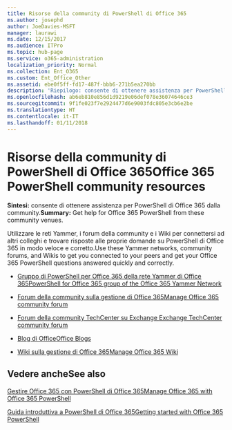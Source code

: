 ```yaml
---
title: Risorse della community di PowerShell di Office 365
ms.author: josephd
author: JoeDavies-MSFT
manager: laurawi
ms.date: 12/15/2017
ms.audience: ITPro
ms.topic: hub-page
ms.service: o365-administration
localization_priority: Normal
ms.collection: Ent_O365
ms.custom: Ent_Office_Other
ms.assetid: ebe0f5ff-fd17-487f-bbb6-271b5ea270bb
description: 'Riepilogo: consente di ottenere assistenza per PowerShell di Office 365 dalla community.'
ms.openlocfilehash: ab6eb810e856d1d9219e06def078e36074646ce3
ms.sourcegitcommit: 9f1fe023f7e2924477d6e9003fdc805e3cb6e2be
ms.translationtype: HT
ms.contentlocale: it-IT
ms.lasthandoff: 01/11/2018
---
```

# <a name="office-365-powershell-community-resources"></a><span data-ttu-id="380fb-103">Risorse della community di PowerShell di Office 365</span><span class="sxs-lookup"><span data-stu-id="380fb-103">Office 365 PowerShell community resources</span></span>

 <span data-ttu-id="380fb-104">**Sintesi:** consente di ottenere assistenza per PowerShell di Office 365 dalla community.</span><span class="sxs-lookup"><span data-stu-id="380fb-104">**Summary:** Get help for Office 365 PowerShell from these community venues.</span></span>
  
<span data-ttu-id="380fb-105">Utilizzare le reti Yammer, i forum della community e i Wiki per connettersi ad altri colleghi e trovare risposte alle proprie domande su PowerShell di Office 365 in modo veloce e corretto.</span><span class="sxs-lookup"><span data-stu-id="380fb-105">Use these Yammer networks, community forums, and Wikis to get you connected to your peers and get your Office 365 PowerShell questions answered quickly and correctly.</span></span> 
  
- [<span data-ttu-id="380fb-106">Gruppo di PowerShell per Office 365 della rete Yammer di Office 365</span><span class="sxs-lookup"><span data-stu-id="380fb-106">PowerShell for Office 365 group of the Office 365 Yammer Network</span></span>](https://www.yammer.com/itpronetwork/#/threads/inGroup?type=in_group&amp;feedId=4632269)
    
- <span data-ttu-id="380fb-107">[Forum della community sulla gestione di Office 365](https://community.office365.com/it-IT/f/148.aspx)</span><span class="sxs-lookup"><span data-stu-id="380fb-107">[Manage Office 365 community forum](https://community.office365.com/it-IT/f/148.aspx)</span></span>
    
- [<span data-ttu-id="380fb-108">Forum della community TechCenter su Exchange </span><span class="sxs-lookup"><span data-stu-id="380fb-108">Exchange TechCenter community forum</span></span>](https://social.technet.microsoft.com/Forums/exchange/en-US/home?forum=exchangesvrgeneral)
    
- <span data-ttu-id="380fb-109">[Blog di Office](https://blogs.office.com/)</span><span class="sxs-lookup"><span data-stu-id="380fb-109">[Office Blogs](https://blogs.office.com/)</span></span>
    
- <span data-ttu-id="380fb-110">[Wiki sulla gestione di Office 365](https://community.office365.com/it-IT/w/manage/default.aspx)</span><span class="sxs-lookup"><span data-stu-id="380fb-110">[Manage Office 365 Wiki](https://community.office365.com/it-IT/w/manage/default.aspx)</span></span>
    
## <a name="see-also"></a><span data-ttu-id="380fb-111">Vedere anche</span><span class="sxs-lookup"><span data-stu-id="380fb-111">See also</span></span>

#### 

[<span data-ttu-id="380fb-112">Gestire Office 365 con PowerShell di Office 365</span><span class="sxs-lookup"><span data-stu-id="380fb-112">Manage Office 365 with Office 365 PowerShell</span></span>](manage-office-365-with-office-365-powershell.md)
  
[<span data-ttu-id="380fb-113">Guida introduttiva a PowerShell di Office 365</span><span class="sxs-lookup"><span data-stu-id="380fb-113">Getting started with Office 365 PowerShell</span></span>](getting-started-with-office-365-powershell.md)

